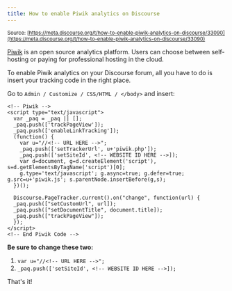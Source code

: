 ```yaml
---
title: How to enable Piwik analytics on Discourse
---
```


<small class="documentation-source">Source: [https://meta.discourse.org/t/how-to-enable-piwik-analytics-on-discourse/33090](https://meta.discourse.org/t/how-to-enable-piwik-analytics-on-discourse/33090)</small>

[Piwik][1] is an open source analytics platform. Users can choose between self-hosting or paying for professional hosting in the cloud.

To enable Piwik analytics on your Discourse forum, all you have to do is insert your tracking code in the right place.

Go to `Admin / Customize / CSS/HTML / </body>` and insert:

```
<!-- Piwik -->
<script type="text/javascript">
  var _paq = _paq || [];
  _paq.push(['trackPageView']);
  _paq.push(['enableLinkTracking']);
  (function() {
    var u="//<!-- URL HERE -->";
    _paq.push(['setTrackerUrl', u+'piwik.php']);
    _paq.push(['setSiteId', <!-- WEBSITE ID HERE -->]);
    var d=document, g=d.createElement('script'), s=d.getElementsByTagName('script')[0];
    g.type='text/javascript'; g.async=true; g.defer=true; g.src=u+'piwik.js'; s.parentNode.insertBefore(g,s);
  })();
  
  Discourse.PageTracker.current().on("change", function(url) {
  _paq.push(["setCustomUrl", url]);
  _paq.push(["setDocumentTitle", document.title]);
  _paq.push(["trackPageView"]);
  });
</script>
<!-- End Piwik Code -->

```

**Be sure to change these two:**

1. `var u="//<!-- URL HERE -->";`
2. `_paq.push(['setSiteId', <!-- WEBSITE ID HERE -->]);`

That's it!


  [1]: http://piwik.org/
